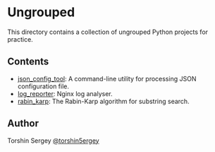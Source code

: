 # Ungrouped

This directory contains a collection of ungrouped Python projects for practice.

## Contents

- [json_config_tool](./json_config_tool): A command-line utility for processing JSON configuration file.
- [log_reporter](./log_reporter): Nginx log analyser.
- [rabin_karp](./rabin_karp): The Rabin-Karp algorithm for substring search.

## Author

Torshin Sergey [@torshin5ergey](https://github.com/torshin5ergey)